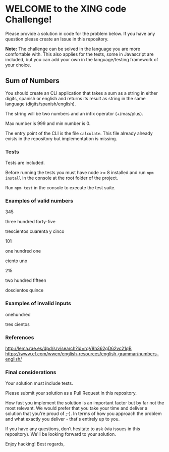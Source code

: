 # WELCOME to the XING code Challenge!

Please provide a solution in code for the problem below. If you have any question please create an Issue in this repository.

**Note:** The challenge can be solved in the language you are more comfortable with. This also applies for the tests, some in Javascript are included, but you can add your own in the language/testing framework of your choice.

## Sum of Numbers 

You should create an CLI application that takes a sum as a string in either digits, spanish or english and returns its result as string in the same language (digits/spanish/english).

The string will be two numbers and an infix operator (+/mas/plus).

Max number is 999 and min number is 0.

The entry point of the CLI is the file `calculate`. This file already already exists in the repository but implementation is missing.  

### Tests

Tests are included.

Before running the tests you must have node >= 8 installed and run `npm install` in the console at the root folder of the project. 

Run `npm test` in the console to execute the test suite.

### Examples of valid numbers
345

three hundred forty-five

trescientos cuarenta y cinco

101

one hundred one

ciento uno

215

two hundred fifteen

doscientos quince


### Examples of invalid inputs
onehundred

tres cientos

### References

http://lema.rae.es/dpd/srv/search?id=rqV8h362gD62vc21qB
https://www.ef.com/wwen/english-resources/english-grammar/numbers-english/

### Final considerations

Your solution must include tests.

Please submit your solution as a Pull Request in this repository.

How fast you implement the solution is an important factor but by far not the most relevant. We would prefer that you take your time and deliver a solution that you're proud of ;-). In terms of how you approach the problem and what exactly you deliver - that's entirely up to you.

If you have any questions, don’t hesitate to ask (via issues in this repository). We'll be looking forward to your solution.

Enjoy hacking! Best regards,
